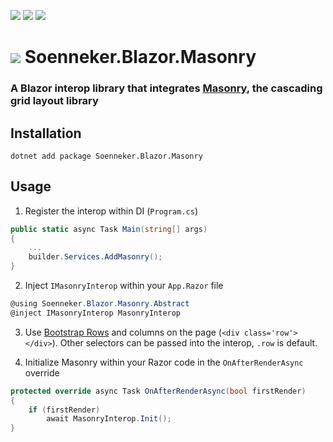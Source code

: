 [![](https://img.shields.io/nuget/v/Soenneker.Blazor.Masonry.svg?style=for-the-badge)](https://www.nuget.org/packages/Soenneker.Blazor.Masonry/)
[![](https://img.shields.io/github/actions/workflow/status/soenneker/soenneker.blazor.masonry/publish-package.yml?style=for-the-badge)](https://github.com/soenneker/soenneker.blazor.masonry/actions/workflows/publish-package.yml)
[![](https://img.shields.io/nuget/dt/Soenneker.Blazor.Masonry.svg?style=for-the-badge)](https://www.nuget.org/packages/Soenneker.Blazor.Masonry/)

# ![](https://user-images.githubusercontent.com/4441470/224455560-91ed3ee7-f510-4041-a8d2-3fc093025112.png) Soenneker.Blazor.Masonry
### A Blazor interop library that integrates [Masonry](https://masonry.desandro.com/), the cascading grid layout library

## Installation

```
dotnet add package Soenneker.Blazor.Masonry
```

## Usage

1. Register the interop within DI (`Program.cs`)

```csharp
public static async Task Main(string[] args)
{
    ...
    builder.Services.AddMasonry();
}
```

2. Inject `IMasonryInterop` within your `App.Razor` file


```csharp
@using Soenneker.Blazor.Masonry.Abstract
@inject IMasonryInterop MasonryInterop
```

3. Use [Bootstrap Rows](https://getbootstrap.com/docs/5.0/examples/masonry/) and columns on the page (`<div class='row'></div>`). Other selectors can be passed into the interop, `.row` is default.

4. Initialize Masonry within your Razor code in the `OnAfterRenderAsync` override

```csharp
protected override async Task OnAfterRenderAsync(bool firstRender)
{
	if (firstRender)
		await MasonryInterop.Init();
}
```